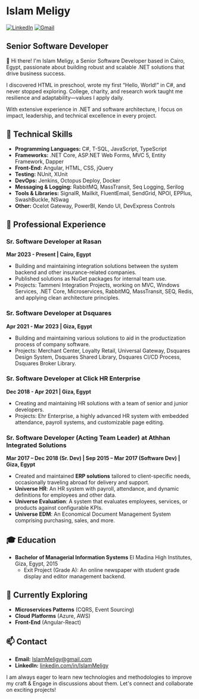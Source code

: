 # Islam Meligy

[![LinkedIn](https://img.shields.io/badge/LinkedIn-IslamMeligy-blue?style=flat&logo=linkedin)](https://linkedin.com/in/IslamMeligy)
[![Gmail](https://img.shields.io/badge/Email-IslamMeligy@gmail.com-red?style=flat&logo=gmail)](mailto:IslamMeligy@gmail.com)

## Senior Software Developer

👋 Hi there! I'm Islam Meligy, a Senior Software Developer based in Cairo, Egypt, passionate about building robust and scalable .NET solutions that drive business success.  

I discovered HTML in preschool, wrote my first “Hello, World!” in C#, and never stopped exploring. College, charity, and research work taught me resilience and adaptability—values I apply daily.

 With extensive experience in .NET and software architecture, I focus on impact, leadership, and technical excellence in every project.

## 🔧 Technical Skills

- **Programming Languages:** C#, T-SQL, JavaScript, TypeScript
- **Frameworks:** .NET Core, ASP.NET Web Forms, MVC 5, Entity Framework, Dapper
- **Front-End:** Angular, HTML, CSS, jQuery
- **Testing:** NUnit, XUnit
- **DevOps:** Jenkins, Octopus Deploy, Docker
- **Messaging & Logging:** RabbitMQ, MassTransit, Seq Logging, Serilog
- **Tools & Libraries:** SignalR, Mailkit, FluentEmail, SendGrid, NPOI, EPPlus, SwashBuckle, NSwag
- **Other:** Ocelot Gateway, PowerBI, Kendo UI, DevExpress Controls

## 🏢 Professional Experience

### Sr. Software Developer at Rasan
**Mar 2023 - Present | Cairo, Egypt**

- Building and maintaining integration solutions between the system backend and other insurance-related companies.
- Published solutions as NuGet packages for internal team use.
- Projects: Tammeni Integration Projects, working on MVC, Windows Services, .NET Core, Microservices, RabbitMQ, MassTransit, SEQ, Redis, and applying clean architecture principles.

### Sr. Software Developer at Dsquares
**Apr 2021 - Mar 2023 | Giza, Egypt**

- Building and maintaining various solutions to aid in the productization process of company software.
- Projects: Merchant Center, Loyalty Retail, Universal Gateway, Dsquares Design System, Dsquares Shared Library, Dsquares CI/CD Process, Dsquares Broker Library.

### Sr. Software Developer at Click HR Enterprise
**Dec 2018 - Apr 2021 | Giza, Egypt**

- Creating and maintaining HR solutions with a team of senior and junior developers.
- Projects: Ehr Enterprise, a highly advanced HR system with embedded attendance, payroll systems, and customizable page editing.

### **Sr. Software Developer (Acting Team Leader) at Athhan Integrated Solutions**
**Mar 2017 – Dec 2018 (Sr. Dev) | Sep 2015 – Mar 2017 (Software Dev) | Giza, Egypt**  
- Created and maintained **ERP solutions** tailored to client-specific needs, occasionally traveling abroad for delivery and support.  
- **Universe HR**: An HR system with payroll, attendance, and dynamic definitions for employees and other data.  
- **Universe Evaluation**: A system that evaluates employees, services, or products against configurable KPIs.  
- **Universe EDM**: An Economical Document Management System comprising purchasing, sales, and more.


## 🎓 Education

- **Bachelor of Managerial Information Systems**
  El Madina High Institutes, Giza, Egypt, 2015
  - Exit Project (Grade A): An online newspaper with student grade display and editor management backend.

## 🚀 Currently Exploring

- **Microservices Patterns** (CQRS, Event Sourcing)  
- **Cloud Platforms** (Azure, AWS)  
- **Front-End** (Angular-React)


## 📫 Contact

- **Email:** [IslamMeligy@gmail.com](mailto:IslamMeligy@gmail.com)
- **LinkedIn:** [linkedin.com/in/IslamMeligy](https://linkedin.com/in/IslamMeligy)

I am always eager to learn new technologies and methodologies to improve my craft & Engage in discussions about them. Let's connect and collaborate on exciting projects!
